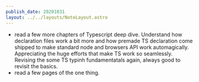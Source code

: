 ```yaml
---
publish_date: 20201031
layout: ../../layouts/NoteLayout.astro
---
```

- read a few more chapters of Typescript deep dive. Understand how declaration files work a bit more and how premade TS declaration come shipped to make standard node and browsers API work automagically. Appreciating the huge efforts that make TS work so seamlessly. Revising the some TS typinh fundamentatals again, always good to revisit the basics.
- read a few pages of the one thing.
